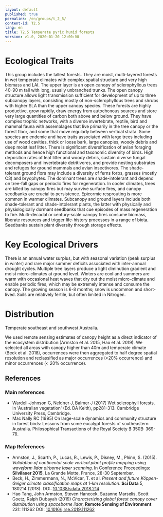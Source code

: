 ```yaml
---
layout: default
published: true
permalink: /en/groups/t_2_5/
content-id: T2.5
lang: en
title: T2.5 Temperate pyric humid forests
version: v1.0, 2020-01-20 12:00:00
---
```

# Ecological Traits

This group includes the tallest forests. They are moist, multi-layered forests in wet temperate climates with complex spatial structure and very high biomass and LAI. The upper layer is an open canopy of sclerophyllous trees 40-90 m tall with long, usually unbranched trunks. The open canopy structure allows light transmission sufficient for development of up to three subcanopy layers, consisting mostly of non-sclerophyllous trees and shrubs with higher SLA than the upper canopy species. These forests are highly productive, grow rapidly, draw energy from autochonous sources and store very large quantities of carbon both above and below ground. They have complex trophic networks, with a diverse invertebrate, reptile, bird and mammal fauna with assemblages that live primarily in the tree canopy or the forest floor, and some that move regularly between vertical strata. Some species are endemic and have traits associated with large trees including use of wood cavities, thick or loose bark, large canopies, woody debris and deep moist leaf litter. There is significant diversification of avian foraging methods and hence high functional and taxonomic diversity of birds. High deposition rates of leaf litter and woody debris, sustain diverse fungal decomposers and invertebrate detritivores, and provide nesting substrates and refuges for ground mammals and avian insectivores. The shade-tolerant ground flora may include a diversity of ferns forbs, grasses (mostly C3) and bryophytes. The dominant trees are shade-intolerant and depend on tree-fall gaps or periodic fires for regeneration. In cooler climates, trees are killed by canopy fires but may survive surface fires, and canopy seedbanks are crucial to persistence. Epicormic resprouting is more common in warmer climates. Subcanopy and ground layers include both shade-tolerant and shade-intolerant plants, the latter with physically and physiologically dormant seedbanks that cue episodes of mass regeneration to fire. Multi-decadal or century-scale canopy fires consume biomass, liberate resources and trigger life-history processes in a range of biota.  Seedbanks sustain plant diversity through storage effects.

# Key Ecological Drivers

There is an annual water surplus, but with seasonal variation (peak surplus in winter) and rare major summer deficits associated with inter-annual drought cycles.  Multiple tree layers produce a light diminution gradient and moist micro-climates at ground level. Winters are cool and summers are warm with occasional heat waves that dry out the moist micro-climate and enable periodic fires, which may be extremely intense and consume the canopy. The growing season is 6-8 months; snow is uncommon and short-lived. Soils are relatively fertile, but often limited in Nitrogen.

# Distribution

Temperate southeast and southwest Australia.

We used remote sensing estimates of canopy height as a direct indicator of the ecosystem distribution (Armston et al. 2015, Hao et al. 2019). We selected all areas with canopy higher than 40m and temperate climate (Beck et al. 2018), occurrences were then aggregated to half degree spatial resolution and reclassified as major occurrences (>20% occurrence) and minor occurrences (< 20% occurrence).

## References
### Main references
* Wardell-Johnson G, Neldner J, Balmer J (2017) Wet sclerophyll forests. In 'Australian vegetation' (Ed. DA Keith), pp281-313. Cambridge University Press, Cambridge.
* Mac Nally RC (1995) On large-scale dynamics and community structure in forest birds: Lessons from some eucalypt forests of southeastern Australia. Philosophical Transactions of the Royal Society B 350B: 369-79.
### Map References
* Armston, J., Scarth, P., Lucas, R., Lewis, P., Disney, M., Phinn, S. (2015). *Validation of continental scale vertical plant profile mapping using waveform lidar airborne laser scanning*. In Conference Proceedings: **Silvilaser 2015**, La Grande Motte, France, 28-30 September.
* Beck, H., Zimmermann, N., McVicar, T. et al. *Present and future Köppen-Geiger climate classification maps at 1-km resolution*. **Sci Data** 5, 180214 (2018). DOI: [10.1038/sdata.2018.214](https://doi.org/10.1038/sdata.2018.214)
* Hao Tang, John Armston, Steven Hancock, Suzanne Marselis, Scott Goetz, Ralph Dubayah (2019) *Characterizing global forest canopy cover distribution using spaceborne lidar*, **Remote Sensing of Environment** 231: 111262 DOI: [10.1016/j.rse.2019.111262](https://doi.org/10.1016/j.rse.2019.111262)
